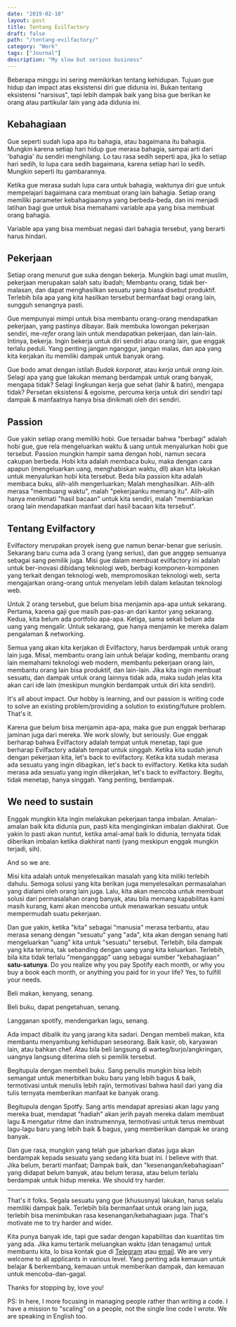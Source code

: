 ```yaml
---
date: "2019-02-10"
layout: post
title: Tentang Evilfactory
draft: false
path: "/tentang-evilfactory/"
category: "Work"
tags: ["Journal"]
description: "My slow but serious business"
---
```


Beberapa minggu ini sering memikirkan tentang kehidupan. Tujuan gue hidup dan impact atas eksistensi diri gue didunia
ini. Bukan tentang eksistensi "narsisus", tapi lebih dampak baik yang bisa gue berikan ke orang atau partikular lain
yang ada didunia ini.

## Kebahagiaan

Gue seperti sudah lupa apa itu bahagia, atau bagaimana itu bahagia. Mungkin karena setiap hari hidup gue merasa bahagia,
sampai arti dari 'bahagia' itu sendiri menghilang. Lo tau rasa sedih seperti apa, jika lo setiap hari sedih, lo lupa
cara sedih bagaimana, karena setiap hari lo sedih. Mungkin seperti itu gambarannya.

Ketika gue merasa sudah lupa cara untuk bahagia, waktunya diri gue untuk mempelajari bagaimana cara membuat orang lain
bahagia. Setiap orang memiliki parameter kebahagiaannya yang berbeda-beda, dan ini menjadi latihan bagi gue untuk bisa
memahami variable apa yang bisa membuat orang bahagia.

Variable apa yang bisa membuat negasi dari bahagia tersebut, yang berarti harus hindari.

## Pekerjaan

Setiap orang menurut gue suka dengan bekerja. Mungkin bagi umat muslim, pekerjaan merupakan salah satu ibadah; Membantu
orang, tidak ber-malasan, dan dapat menghasilkan sesuatu yang biasa disebut produktif. Terlebih bila apa yang kita
hasilkan tersebut bermanfaat bagi orang lain, sungguh senangnya pasti.

Gue mempunyai mimpi untuk bisa membantu orang-orang mendapatkan pekerjaan, yang pastinya dibayar. Baik membuka lowongan
pekerjaan sendiri, me-_refer_ orang lain untuk mendapatkan pekerjaan, dan lain-lain. Intinya, bekerja. Ingin bekerja
untuk diri sendiri atau orang lain, gue enggak terlalu peduli. Yang penting jangan nganggur, jangan malas, dan apa yang
kita kerjakan itu memiliki dampak untuk banyak orang.

Gue bodo amat dengan istilah _Budak korporat_, atau _kerja untuk orang lain_. Selagi apa yang gue lakukan memang
berdampak untuk orang banyak, mengapa tidak? Selagi lingkungan kerja gue sehat (lahir & batin), mengapa tidak? Persetan
eksistensi & egoisme, percuma kerja untuk diri sendiri tapi dampak & manfaatnya hanya bisa dinikmati oleh diri sendiri.

## Passion

Gue yakin setiap orang memiliki hobi. Gue tersadar bahwa "berbagi" adalah hobi gue, gue rela mengeluarkan waktu & uang untuk
menyalurkan hobi gue tersebut. Passion mungkin hampir sama dengan hobi, namun secara cakupan berbeda. Hobi kita adalah
membaca buku, maka dengan cara apapun (mengeluarkan uang, menghabiskan waktu, dll) akan kita lakukan untuk menyalurkan
hobi kita tersebut. Beda bila passion kita adalah membaca buku, alih-alih mengerluarkan; Malah menghasilkan. Alih-alih
merasa "membuang waktu", malah "pekerjaanku memang itu". Alih-alih hanya menikmati "hasil bacaan" untuk kita sendiri,
malah "membiarkan orang lain mendapatkan manfaat dari hasil bacaan kita tersebut".

## Tentang Evilfactory

Evilfactory merupakan proyek iseng gue namun benar-benar gue seriusin. Sekarang baru cuma ada 3 orang (yang serius), dan gue anggep
semuanya sebagai sang pemilik juga. Misi gue dalam membuat evilfactory ini adalah untuk ber-inovasi dibidang teknologi
web, berbagi komponen-komponen yang terkait dengan teknologi web, mempromosikan teknologi web, serta mengajarkan
orang-orang untuk menyelam lebih dalam kelautan teknologi web.

Untuk 2 orang tersebut, gue belum bisa menjamin apa-apa untuk sekarang. Pertama, karena gaji gue masih pas-pas-an dari
kantor yang sekarang. Kedua, kita belum ada portfolio apa-apa. Ketiga, sama sekali belum ada uang yang mengalir. Untuk
sekarang, gue hanya menjamin ke mereka dalam pengalaman & networking.

Semua yang akan kita kerjakan di Evilfactory, harus berdampak untuk orang lain juga. Misal, membantu orang lain untuk
belajar koding, membantu orang lain memahami teknologi web modern, membantu pekerjaan orang lain, membantu orang lain
bisa produktif, dan lain-lain. Jika kita ingin membuat sesuatu, dan dampak untuk orang lainnya tidak ada, maka sudah
jelas kita akan cari ide lain (meskipun mungkin berdampak untuk diri kita sendiri).

It's all about impact. Our hobby is learning, and our passion is writing code to solve an existing problem/providing a
solution to existing/future problem. That's it.

Karena gue belum bisa menjamin apa-apa, maka gue pun enggak berharap jaminan juga dari mereka. We work slowly, but
seriously. Gue enggak berharap bahwa Evilfactory adalah tempat untuk menetap, tapi gue berharap Evilfactory adalah
tempat untuk singgah. Ketika kita sudah jenuh dengan pekerjaan kita, let's back to evilfactory. Ketika kita sudah merasa
ada sesuatu yang ingin dibagikan, let's back to evilfactory. Ketika kita sudah merasa ada sesuatu yang ingin dikerjakan,
let's back to evilfactory. Begitu, tidak menetap, hanya singgah. Yang penting, berdampak.

## We need to sustain

Enggak mungkin kita ingin melakukan pekerjaan tanpa imbalan. Amalan-amalan baik kita didunia pun, pasti kita
menginginkan imbalan diakhirat. Gue yakin lo pasti akan nuntut, ketika amal-amal baik lo didunia, ternyata tidak
diberikan imbalan ketika diakhirat nanti (yang meskipun enggak mungkin terjadi, sih).

And so we are.

Misi kita adalah untuk menyelesaikan masalah yang kita miliki terlebih dahulu. Semoga solusi yang kita berikan juga
menyelesaikan permasalahan yang dialami oleh orang lain juga. Lalu, kita akan mencoba untuk membuat solusi dari
permasalahan orang banyak, atau bila memang kapabilitas kami masih kurang, kami akan mencoba untuk menawarkan sesuatu
untuk mempermudah suatu pekerjaan.

Dan gue yakin, ketika "kita" sebagai "manusia" merasa terbantu, atau merasa senang dengan "sesuatu" yang "ada", kita
akan dengan senang hati mengeluarkan "uang" kita untuk "sesuatu" tersebut. Terlebih, bila dampak yang kita terima, tak
sebanding dengan uang yang kita keluarkan. Terlebih, bila kita tidak terlalu "menganggap" uang sebagai sumber
"kebahagiaan" **satu-satunya**. Do you realize why you pay Spotify each month, or why you buy a book each month, or
anything you paid for in your life? Yes, to fulfill your needs.

Beli makan, kenyang, senang.

Beli buku, dapat pengetahuan, senang.

Langganan spotify, mendengarkan lagu, senang.

Ada impact dibalik itu yang jarang kita sadari. Dengan membeli makan, kita membantu menyambung kehidupan seseorang. Baik
kasir, ob, karyawan lain, atau bahkan chef. Atau bila beli langsung di warteg/burjo/angkringan, uangnya langsung
diterima oleh si pemilik tersebut.

Begitupula dengan membeli buku. Sang penulis mungkin bisa lebih semangat untuk menerbitkan buku baru yang lebih bagus &
baik, termotivasi untuk menulis lebih rajin, termotivasi bahwa hasil dari yang dia tulis ternyata memberikan manfaat ke
banyak orang.

Begitupula dengan Spotfy. Sang artis mendapat apresiasi akan lagu yang mereka buat, mendapat "hadiah" akan jerih payah
mereka dalam membuat lagu & mengatur ritme dan instrumennya, termotivasi untuk terus membuat lagu-lagu baru yang lebih
baik & bagus, yang memberikan dampak ke orang banyak.

Dan gue rasa, mungkin yang telah gue jabarkan diatas juga akan berdampak kepada sesuatu yang sedang kita buat ini. I
believe with that. Jika belum, berarti manfaat; Dampak baik, dan "kesenangan/kebahagiaan" yang didapat belum banyak,
atau belum terasa, atau belum terlalu berdampak untuk hidup mereka. We should try harder.

---

That's it folks. Segala sesuatu yang gue (khususnya) lakukan, harus selalu memiliki dampak baik. Terlebih bila
bermanfaat untuk orang lain juga, terlebih bisa menimbukan rasa kesenangan/kebahagiaan juga. That's motivate me to try
harder and wider.

Kita punya banyak ide, tapi gue sadar dengan kapabilitas dan kuantitas tim yang ada. Jika kamu tertarik meluangkan waktu
(dan tenagamu) untuk membantu kita, lo bisa kontak gue di [Telegram](https://t.me/farizrizaldy) atau
[email](mailto:farizrizaldy@outlook.co.id). We are very welcome to all applicants in various level. Yang penting ada
kemauan untuk belajar & berkembang, kemauan untuk memberikan dampak, dan kemauan untuk mencoba-dan-gagal.

Thanks for stopping by, love you!

PS: In here, I more focusing in managing people rather than writing a code. I have a mission to "scaling" on a people, not
the single line code I wrote. We are speaking in English too.
